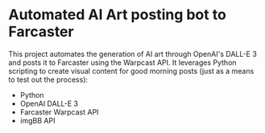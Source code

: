# Automated AI Art posting bot to Farcaster

This project automates the generation of AI art through OpenAI's DALL-E 3 and posts it to Farcaster using the Warpcast API. It leverages Python scripting to create visual content for good morning posts (just as a means to test out the process):

- Python
- OpenAI DALL-E 3
- Farcaster Warpcast API
- imgBB API
